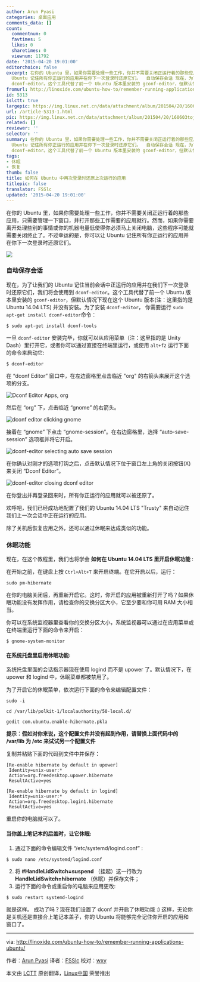 ```yaml
---
author: Arun Pyasi
categories: 桌面应用
comments_data: []
count:
  commentnum: 0
  favtimes: 5
  likes: 0
  sharetimes: 0
  viewnum: 11792
date: '2015-04-20 19:01:00'
editorchoice: false
excerpt: 在你的 Ubuntu 里，如果你需要处理一些工作，你并不需要关闭正运行着的那些应用，只需要管理一下窗口，并打开那些工作需要的应用就行。然而，如果你需要离开处理些别的事情或你的机器电量低使得你必须马上关闭电脑，这些程序可能就需要关闭终止了。不过幸运的是，你可以让
  Ubuntu 记住所有你正运行的应用并在你下一次登录时还原它们。  自动保存会话 现在，为了让我们的 Ubuntu 记住当前会话中正运行的应用并在我们下一次登录时还原它们，我们将会使用到
  dconf-editor。这个工具代替了前一个 Ubuntu 版本里安装的 gconf-editor，但默认情
fromurl: http://linoxide.com/ubuntu-how-to/remember-running-applications-ubuntu/
id: 5313
islctt: true
largepic: https://img.linux.net.cn/data/attachment/album/201504/20/160603toj0pm722q7ag72a.png
url: /article-5313-1.html
pic: https://img.linux.net.cn/data/attachment/album/201504/20/160603toj0pm722q7ag72a.png.thumb.jpg
related: []
reviewer: ''
selector: ''
summary: 在你的 Ubuntu 里，如果你需要处理一些工作，你并不需要关闭正运行着的那些应用，只需要管理一下窗口，并打开那些工作需要的应用就行。然而，如果你需要离开处理些别的事情或你的机器电量低使得你必须马上关闭电脑，这些程序可能就需要关闭终止了。不过幸运的是，你可以让
  Ubuntu 记住所有你正运行的应用并在你下一次登录时还原它们。  自动保存会话 现在，为了让我们的 Ubuntu 记住当前会话中正运行的应用并在我们下一次登录时还原它们，我们将会使用到
  dconf-editor。这个工具代替了前一个 Ubuntu 版本里安装的 gconf-editor，但默认情
tags:
- 休眠
- 恢复
thumb: false
title: 如何在 Ubuntu 中再次登录时还原上次运行的应用
titlepic: false
translator: FSSlc
updated: '2015-04-20 19:01:00'
---
```


在你的 Ubuntu 里，如果你需要处理一些工作，你并不需要关闭正运行着的那些应用，只需要管理一下窗口，并打开那些工作需要的应用就行。然而，如果你需要离开处理些别的事情或你的机器电量低使得你必须马上关闭电脑，这些程序可能就需要关闭终止了。不过幸运的是，你可以让 Ubuntu 记住所有你正运行的应用并在你下一次登录时还原它们。


![](/data/attachment/album/201504/20/160603toj0pm722q7ag72a.png)


### 自动保存会话


现在，为了让我们的 Ubuntu 记住当前会话中正运行的应用并在我们下一次登录时还原它们，我们将会使用到 `dconf-editor`。这个工具代替了前一个 Ubuntu 版本里安装的 `gconf-editor`，但默认情况下现在这个 Ubuntu 版本(注：这里指的是 Ubuntu 14.04 LTS) 并没有安装。为了安装 `dconf-editor`， 你需要运行 `sudo apt-get install dconf-editor`命令：



```
$ sudo apt-get install dconf-tools

```

一旦 `dconf-editor` 安装完毕，你就可以从应用菜单（注：这里指的是 Unity Dash）里打开它，或者你可以通过直接在终端里运行，或使用 `alt+f2` 运行下面的命令来启动它:



```
$ dconf-editor

```

在 “dconf Editor” 窗口中，在左边窗格里点击临近 "org" 的右箭头来展开这个选项的分支。


![Dconf Editor Apps, org](/data/attachment/album/201504/20/160605vu4kr5kkhru305uk.png)


然后在 “org” 下，点击临近 “gnome” 的右箭头。


![dconf editor clicking gnome](/data/attachment/album/201504/20/160606lzrrfrarfws6gcrd.png)


接着在 “gnome” 下点击 “gnome-session”。在右边窗格里，选择 “auto-save-session” 选项框并将它开启。


![dconf-editor selecting auto save session](/data/attachment/album/201504/20/160607x5lzd5o56ydaracg.png)


在你确认对刚才的选项打钩之后，点击默认情况下位于窗口左上角的关闭按钮(X)来关闭 “Dconf Editor”。


![dconf-editor closing dconf editor](/data/attachment/album/201504/20/160607s64e89pp44euz44d.png)


在你登出并再登录回来时，所有你正运行的应用就可以被还原了。


欢呼吧，我们已经成功地配置了我们的 Ubuntu 14.04 LTS "Trusty" 来自动记住我们上一次会话中正在运行的应用。


除了关机后恢复应用之外，还可以通过休眠来达成类似的功能。


### 休眠功能


现在，在这个教程里，我们也将学会 **如何在 Ubuntu 14.04 LTS 里开启休眠功能** :


在开始之前，在键盘上按 `Ctrl+Alt+T` 来开启终端。在它开启以后，运行：



```
sudo pm-hibernate

```

在你的电脑关闭后，再重新开启它。这时，你开启的应用被重新打开了吗？如果休眠功能没有发挥作用，请检查你的交换分区大小，它至少要和你可用 RAM 大小相当。


你可以在系统监视器里查看你的交换分区大小，系统监视器可以通过在应用菜单或在终端里运行下面的命令来开启：



```
$ gnome-system-monitor

```

#### 在系统托盘里启用休眠功能:


系统托盘里面的会话指示器现在使用 logind 而不是 upower 了。默认情况下，在 upower 和 logind 中，休眠菜单都被禁用了。


为了开启它的休眠菜单，依次运行下面的命令来编辑配置文件：



```
sudo -i

cd /var/lib/polkit-1/localauthority/50-local.d/

gedit com.ubuntu.enable-hibernate.pkla

```

**提示：假如对你来说，这个配置文件并没有起到作用，请替换上面代码中的 /var/lib 为 /etc 来试试另一个配置文件**


复制并粘贴下面的代码到文件中并保存：



```
[Re-enable hibernate by default in upower]
 Identity=unix-user:*
 Action=org.freedesktop.upower.hibernate
 ResultActive=yes

[Re-enable hibernate by default in logind]
 Identity=unix-user:*
 Action=org.freedesktop.login1.hibernate
 ResultActive=yes

```

重启你的电脑就可以了。


#### 当你盖上笔记本的后盖时，让它休眠:


1. 通过下面的命令编辑文件 “/etc/systemd/logind.conf” :  


```
$ sudo nano /etc/systemd/logind.conf
```
2. 将 **#HandleLidSwitch=suspend** （挂起）这一行改为 **HandleLidSwitch=hibernate** （休眠）并保存文件；
3. 运行下面的命令或重启你的电脑来应用更改:  


```
$ sudo restart systemd-logind
```


就是这样。 成功了吗？现在我们设置了 dconf 并开启了休眠功能 :) 这样，无论你是关机还是直接合上笔记本盖子，你的 Ubuntu 将能够完全记住你开启的应用和窗口了。




---


via: <http://linoxide.com/ubuntu-how-to/remember-running-applications-ubuntu/>


作者：[Arun Pyasi](http://linoxide.com/author/arunp/) 译者：[FSSlc](https://github.com/FSSlc) 校对：[wxy](https://github.com/wxy)


本文由 [LCTT](https://github.com/LCTT/TranslateProject) 原创翻译，[Linux中国](http://linux.cn/) 荣誉推出